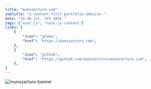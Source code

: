 ```yaml
---
title: "munozarturo.com"
subtitle: "a content-first portfolio website."
date: "14:36 jul. 5th 2024 "
tags: ["nuxt-js", "nuxt-js-content"]
links: [
    {
        "icon": "globe",
        "href": "https://munozarturo.com",
    },
    {
        "icon": "github",
        "href": "https://github.com/munozarturo/munozarturo.com",
    },
]
---
```


![munozarturo-banner](/content/images/munozarturo-banner.png)
